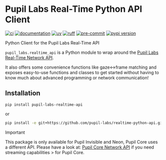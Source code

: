 # Pupil Labs Real-Time Python API Client

[![ci](https://github.com/pupil-labs/realtime-python-api/actions/workflows/main.yml/badge.svg)](https://github.com/pupil-labs/realtime-python-api/actions/workflows/main.yml)
[![documentation](https://img.shields.io/badge/docs-mkdocs-708FCC.svg?style=flat)](https://pupil-labs.github.io/realtime-python-api/)
[![uv](https://img.shields.io/endpoint?url=https://raw.githubusercontent.com/astral-sh/uv/main/assets/badge/v0.json)](https://github.com/astral-sh/uv)
[![ruff](https://img.shields.io/endpoint?url=https://raw.githubusercontent.com/astral-sh/ruff/main/assets/badge/v2.json)](https://github.com/astral-sh/ruff)
[![pre-commit](https://img.shields.io/badge/pre_commit-black?logo=pre-commit&logoColor=FAB041)](https://github.com/pre-commit/pre-commit)
[![pypi version](https://img.shields.io/pypi/v/pupil-labs-realtime-api.svg)](https://pypi.org/project/pupil-labs-realtime-api/)

Python Client for the Pupil Labs Real-Time API

`pupil_labs.realtime_api` is a Python module to wrap around the [Pupil Labs Real-Time Network API](https://github.com/pupil-labs/realtime-network-api).

It also offers some convenience functions like gaze↔frame matching and exposes easy-to-use functions and classes to get started without having to know much about advanced programming or network communication!

## Installation

```
pip install pupil-labs-realtime-api
```

or

```bash
pip install -e git+https://github.com/pupil-labs/realtime-python-api.git
```

> [!IMPORTANT]
> This package is only available for Pupil Invisible and Neon, Pupil Core uses a different API. Please have a look at:
> [Pupil Core Network API](https://docs.pupil-labs.com/core/developer/network-api/) if you need streaming capabilities > for Pupil Core.

